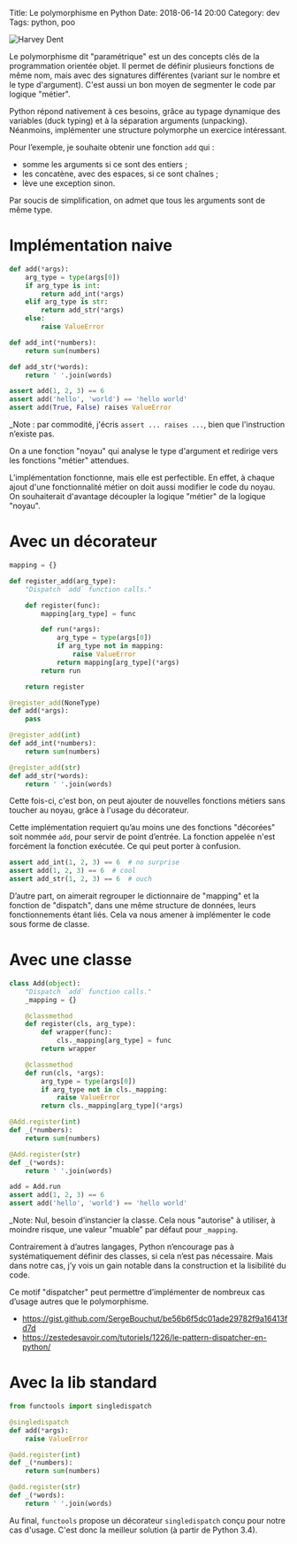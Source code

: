 Title: Le polymorphisme en Python
Date: 2018-06-14 20:00
Category: dev
Tags: python, poo

![Harvey Dent]({filename}/images/batman.jpg "The only morality in a cruel world is chance: unbiased, unprejudiced, fair.")

Le polymorphisme dit "paramétrique" est un des concepts clés de la programmation orientée objet. Il permet de définir plusieurs fonctions de même nom, mais avec des signatures différentes (variant sur le nombre et le type d'argument). C'est aussi un bon moyen de segmenter le code par logique "métier".

Python répond nativement à ces besoins, grâce au typage dynamique des variables (duck typing) et à la séparation arguments (unpacking). Néanmoins, implémenter une structure polymorphe un exercice intéressant.

Pour l’exemple, je souhaite obtenir une fonction `add` qui :

- somme les arguments si ce sont des entiers ;
- les concatène, avec des espaces, si ce sont chaînes ;
- lève une exception sinon.

Par soucis de simplification, on admet que tous les arguments sont de même type.

# Implémentation naive

```python
def add(*args):
    arg_type = type(args[0])
    if arg_type is int:
        return add_int(*args)
    elif arg_type is str:
        return add_str(*args)
    else:
        raise ValueError

def add_int(*numbers):
    return sum(numbers)

def add_str(*words):
    return ' '.join(words)

assert add(1, 2, 3) == 6
assert add('hello', 'world') == 'hello world'
assert add(True, False) raises ValueError
```

_Note : par commodité, j'écris `assert ... raises ...`, bien que l'instruction n’existe pas.

On a une fonction "noyau" qui analyse le type d'argument et redirige vers les fonctions "métier" attendues.

L’implémentation fonctionne, mais elle est perfectible. En effet, à chaque ajout d'une fonctionnalité métier on doit aussi modifier le code du noyau. On souhaiterait d'avantage découpler la logique "métier" de la logique "noyau".

# Avec un décorateur

```python
mapping = {}

def register_add(arg_type):
    "Dispatch `add` function calls."

    def register(func):
        mapping[arg_type] = func

        def run(*args):
            arg_type = type(args[0])
            if arg_type not in mapping:
                raise ValueError
            return mapping[arg_type](*args)
        return run

    return register

@register_add(NoneType)
def add(*args):
    pass

@register_add(int)
def add_int(*numbers):
    return sum(numbers)

@register_add(str)
def add_str(*words):
    return ' '.join(words)
```

Cette fois-ci, c'est bon, on peut ajouter de nouvelles fonctions métiers sans toucher au noyau, grâce à l'usage du décorateur.

Cette implémentation requiert qu’au moins une des fonctions "décorées" soit nommée `add`, pour servir de point d’entrée. La fonction appelée n'est forcément la fonction exécutée. Ce qui peut porter à confusion.

```python
assert add_int(1, 2, 3) == 6  # no surprise
assert add(1, 2, 3) == 6  # cool
assert add_str(1, 2, 3) == 6  # ouch
```

D’autre part, on aimerait regrouper le dictionnaire de "mapping" et la fonction de "dispatch", dans une même structure de données, leurs fonctionnements étant liés. Cela va nous amener à implémenter le code sous forme de classe.

# Avec une classe

```python
class Add(object):
    "Dispatch `add` function calls."
    _mapping = {}

    @classmethod
    def register(cls, arg_type):
        def wrapper(func):
            cls._mapping[arg_type] = func
        return wrapper

    @classmethod
    def run(cls, *args):
        arg_type = type(args[0])
        if arg_type not in cls._mapping:
            raise ValueError
        return cls._mapping[arg_type](*args)

@Add.register(int)
def _(*numbers):
    return sum(numbers)

@Add.register(str)
def _(*words):
    return ' '.join(words)

add = Add.run
assert add(1, 2, 3) == 6
assert add('hello', 'world') == 'hello world'
```

_Note: Nul, besoin d’instancier la classe. Cela nous "autorise" à utiliser, à moindre risque, une valeur "muable" par défaut pour `_mapping`.

Contrairement à d’autres langages, Python n’encourage pas à systématiquement définir des classes, si cela n’est pas nécessaire. Mais dans notre cas, j’y vois un gain notable dans la construction et la lisibilité du code.

Ce motif "dispatcher" peut permettre d’implémenter de nombreux cas d’usage autres que le polymorphisme.

- <https://gist.github.com/SergeBouchut/be56b6f5dc01ade29782f9a16413fd7d>
- <https://zestedesavoir.com/tutoriels/1226/le-pattern-dispatcher-en-python/>

# Avec la lib standard

```python
from functools import singledispatch

@singledispatch
def add(*args):
    raise ValueError

@add.register(int)
def _(*numbers):
    return sum(numbers)

@add.register(str)
def _(*words):
    return ' '.join(words)
```

Au final, `functools` propose un décorateur `singledispatch` conçu pour notre cas d'usage. C'est donc la meilleur solution (à partir de Python 3.4).
